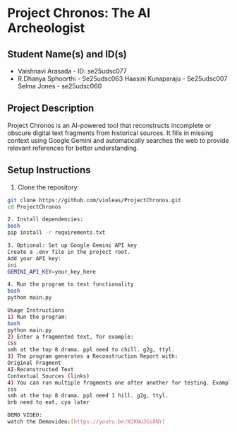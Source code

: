 # Project Chronos: The AI Archeologist

## Student Name(s) and ID(s)
- Vaishnavi Arasada - ID: se25udsc077
- R.Dhanya Sphoorthi - Se25udsc063
  Haasini Kunaparaju - Se25udsc007
  Selma Jones - se25udsc060

## Project Description
Project Chronos is an AI-powered tool that reconstructs incomplete or obscure digital text fragments from historical sources. It fills in missing context using Google Gemini and automatically searches the web to provide relevant references for better understanding.

## Setup Instructions
1. Clone the repository:
```bash
git clone https://github.com/violeas/ProjectChronos.git
cd ProjectChronos

2. Install dependencies:
bash
pip install -r requirements.txt

3. Optional: Set up Google Gemini API key
Create a .env file in the project root.
Add your API key:
ini
GEMINI_API_KEY=your_key_here

4. Run the program to test functionality
bash
python main.py

Usage Instructions
1) Run the program:
bash
python main.py
2) Enter a fragmented text, for example:
css
smh at the top 8 drama. ppl need to chill. g2g, ttyl.
3) The program generates a Reconstruction Report with:
Original Fragment
AI-Reconstructed Text
Contextual Sources (links)
4) You can run multiple fragments one after another for testing. Example of two fragments you could use in your demo:
css
smh at the top 8 drama. ppl need 1 hill. g2g, ttyl.
brb need to eat, cya later

DEMO VIDEO:
watch the Demovideo:[https://youtu.be/N1KNu3Gi8NY]
